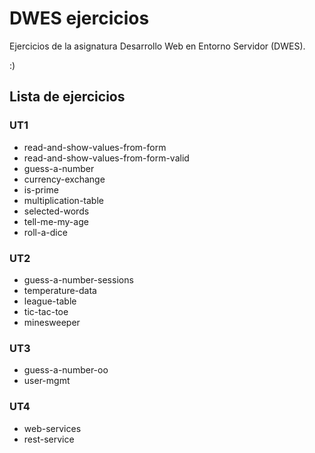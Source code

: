 # **DWES ejercicios**

Ejercicios de la asignatura Desarrollo Web en Entorno Servidor (DWES).

:)

## **Lista de ejercicios**

### **UT1**

- read-and-show-values-from-form
- read-and-show-values-from-form-valid
- guess-a-number
- currency-exchange
- is-prime
- multiplication-table
- selected-words
- tell-me-my-age
- roll-a-dice

### **UT2**

- guess-a-number-sessions
- temperature-data
- league-table
- tic-tac-toe
- minesweeper

### **UT3**

- guess-a-number-oo
- user-mgmt

### **UT4**

- web-services
- rest-service
